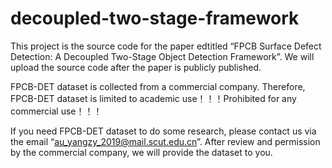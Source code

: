 # decoupled-two-stage-framework

This project is the source code for the paper edtitled “FPCB Surface Defect Detection: A Decoupled Two-Stage Object Detection Framework”. We will upload the source code after the paper is publicly published.

FPCB-DET dataset is collected from a commercial company.
Therefore, FPCB-DET dataset is limited to academic use！！！Prohibited for any commercial use！！！ 

If you need FPCB-DET dataset to do some research, please contact us via the email “au_yangzy_2019@mail.scut.edu.cn”. After review and permission by the commercial company, we will provide the dataset to you.
